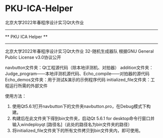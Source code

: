 # PKU-ICA-Helper
北京大学2022年春程序设计实习Qt大作业
****************************
**     PKU ICA Helper     **
****************************
北京大学2022年春程序设计实习Qt大作业
32-随机生成器队
根据GNU General Public License v3.0协议公开

navbutton文件夹：Qt工程源代码（除本地评测机、对拍器）
addition文件夹：Judge_program——本地评测机源代码、Echo_compile——对拍器的源代码
Echo_demos文件夹：用于测试&演示的示例程序代码
initialized_file文件夹：工程运行所需的外部文件

使用方法：
1. 使用Qt5.6.1打开navbutton下的文件夹navbutton.pro，在Debug模式下构建。
2. 构建后在此文件夹下得到bin文件夹，启动Qt 5.6.1 for desktop命令行窗口并输入windeployqt [路径名]（此处的路径名为bin文件夹的路径）
3. 将initialized_file文件夹下的所有文件拷贝到bin文件夹内，即可使用。